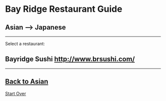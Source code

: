 # Bay Ridge Restaurant Guide
## Asian --> Japanese
---
Select a restaurant:
## Bayridge Sushi http://www.brsushi.com/
---
[Back to Asian](../asian.md)
---
[Start Over](../home.md)


